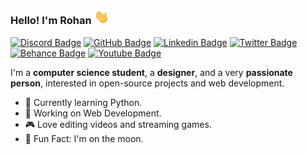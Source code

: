### Hello! I'm Rohan <img src="https://raw.githubusercontent.com/Calatop/Calatop/main/img/wave.gif" width="24px"> 

  [![Discord Badge](https://img.shields.io/discord/733193553366220831?color=%23242933&label=%E2%80%8E&logo=Discord&logoColor=%23FFFFFF&style=flat-square&link=https://discord.com/invite/shfnNRN)](https://discord.com/invite/shfnNRN)  [![GitHub Badge](https://img.shields.io/badge/-Projects-blue?style=flat-square&logo=github&logoColor=white&color=242933&link=https://github.com/Calatop/Calatop/blob/main/projects.md#projects)](https://github.com/Calatop/Calatop/blob/main/projects.md#projects)  [![Linkedin Badge](https://img.shields.io/badge/-linkedin-1ca0f1?style=flat-square&color=242933&logo=linkedin&logoColor=white&link=https://www.linkedin.com/in/rohansanjeev/)]( https://www.linkedin.com/in/rohansanjeev/) [![Twitter Badge](https://img.shields.io/badge/-Twitter-1ca0f1?style=flat-square&color=242933&logo=twitter&logoColor=white&link=https://zenitsu.me/twitter)]( https://zenitsu.me/twitter) [![Behance Badge](https://img.shields.io/badge/-Behance-blue?style=flat-square&logo=behance&logoColor=white&color=242933&link=https://www.behance.net/calatop)](https://www.behance.net/calatop)  [![Youtube Badge](https://img.shields.io/badge/-Youtube-1ca0f1?style=flat-square&color=242933&logo=Youtube&logoColor=white&link=https://www.youtube.com/channel/UCIal5uyyIBPUFq5rLkhLqjg)]( https://zenitsu.me/youtube)

I'm a **computer science student**, a **designer**, and a very **passionate person**, interested in open-source projects and web development. 

- 🌱 Currently learning Python.
- 🚀 Working on Web Development.
- 🎮 Love editing videos and streaming games.
- 🌙 Fun Fact: I'm on the moon.
